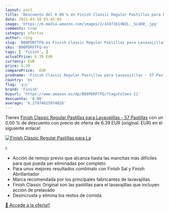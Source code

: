 ```yaml
---
layout: post
title: 'Descuento del 0.00 % en Finish Classic Regular Pastillas para La'
date: 2021-03-10 03:45:03
image: 'https://m.media-amazon.com/images/I/41O71b1XWZL._SL400_.jpg'
comments: true
category: ofertas
author: ring
slug: 'B00PDRFTFQ-es Finish Classic Regular Pastillas para Lavavajillas - 57...'
sku: 'B00PDRFTFQ-es'
tags: [ 'finish', ]
actualPrice: 6.39 EUR
currency: EUR
price: 6.39
comparePrice:  EUR
prodname: 'Finish Classic Regular Pastillas para Lavavajillas - 57 Pastillas'
country: 'es'
flag: '🇪🇸'
brand: 'Finish'
buyurl: 'https://www.amazon.es/dp/B00PDRFTFQ/?tag=tolees-21'
descuento: '0.00'
average: '6.27974025974026'
---
```


Tienes [Finish Classic Regular Pastillas para Lavavajillas - 57 Pastillas](https://www.amazon.es/dp/B00PDRFTFQ/?tag=tolees-21) con un 0.00 % de descuento con precio de oferta de 6.39 EUR (original:  EUR) en el siguiente enlace!

[![Finish Classic Regular Pastillas para La](https://m.media-amazon.com/images/I/41O71b1XWZL._SL400_.jpg)](https://www.amazon.es/dp/B00PDRFTFQ/?tag=tolees-21)

ℹ️:

- Acción de remojo previo que alcanza hasta las manchas más difíciles para que pueda ser eliminadas por completo
- Para unos mejores resultados combínalo con Finish Sal y Finish Abrillantador
- Marca recomendada por los principales fabricantes de lavavajillas
- Finish Classic Original son las pastillas para el lavavajillas que incluyen acción de prelavado
- Desincrusta y elimina los restos de comida

[🛒 Accede a la oferta!!](https://www.amazon.es/dp/B00PDRFTFQ/?tag=tolees-21)
